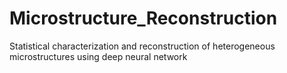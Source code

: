# Microstructure_Reconstruction
Statistical characterization and reconstruction of heterogeneous microstructures using deep neural network
